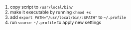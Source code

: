 1) copy script to `/usr/local/bin/`
2) make it executable by running `chmod +x`
3) add `export PATH="/usr/local/bin/:$PATH"` to `~/.profile`
4) run `source ~/.profile` to apply new settings
